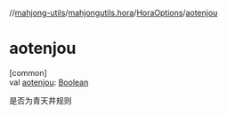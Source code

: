 //[mahjong-utils](../../../index.md)/[mahjongutils.hora](../index.md)/[HoraOptions](index.md)/[aotenjou](aotenjou.md)

# aotenjou

[common]\
val [aotenjou](aotenjou.md): [Boolean](https://kotlinlang.org/api/latest/jvm/stdlib/kotlin-stdlib/kotlin/-boolean/index.html)

是否为青天井规则
